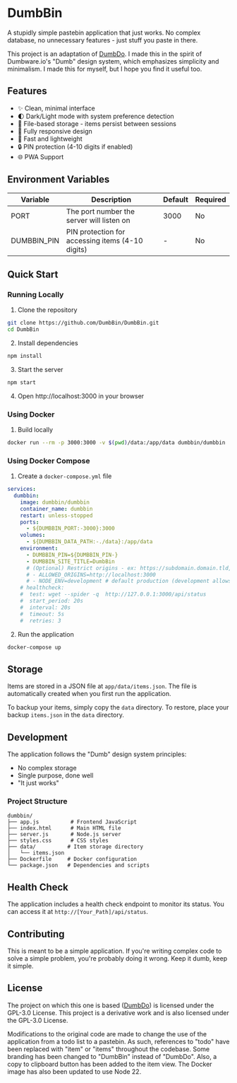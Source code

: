# DumbBin

A stupidly simple pastebin application that just works. No complex database, no unnecessary features - just stuff you paste in there.

This project is an adaptation of [DumbDo](https://www.dumbware.io/DumbDo). I made this in the spirit
of Dumbware.io's "Dumb" design system, which emphasizes simplicity and minimalism. 
I made this for myself, but I hope you find it useful too.


## Features

- ✨ Clean, minimal interface
- 🌓 Dark/Light mode with system preference detection
- 💾 File-based storage - items persist between sessions
- 📱 Fully responsive design
- 🚀 Fast and lightweight
- 🔒 PIN protection (4-10 digits if enabled)
- 🌐 PWA Support

## Environment Variables

| Variable | Description | Default | Required |
|----------|-------------|---------|----------|
| PORT | The port number the server will listen on | 3000 | No |
| DUMBBIN_PIN | PIN protection for accessing items (4-10 digits) | - | No |

## Quick Start

### Running Locally

1. Clone the repository
```bash
git clone https://github.com/DumbBin/DumbBin.git
cd DumbBin
```

2. Install dependencies
```bash
npm install
```

3. Start the server
```bash
npm start
```

4. Open http://localhost:3000 in your browser

### Using Docker


1. Build locally
```bash
docker run --rm -p 3000:3000 -v $(pwd)/data:/app/data dumbbin/dumbbin
```

### Using Docker Compose

1. Create a `docker-compose.yml` file
```yaml
services:
  dumbbin:
    image: dumbbin/dumbbin
    container_name: dumbbin
    restart: unless-stopped
    ports:
      - ${DUMBBIN_PORT:-3000}:3000
    volumes:
      - ${DUMBBIN_DATA_PATH:-./data}:/app/data
    environment:
      - DUMBBIN_PIN=${DUMBBIN_PIN-}
      - DUMBBIN_SITE_TITLE=DumbBin
      # (Optional) Restrict origins - ex: https://subdomain.domain.tld,https://auth.proxy.tld,http://internalip:port' (default is '*')
      # - ALLOWED_ORIGINS=http://localhost:3000
      # - NODE_ENV=development # default production (development allows all origins)
    # healthcheck:
    #  test: wget --spider -q  http://127.0.0.1:3000/api/status
    #  start_period: 20s
    #  interval: 20s
    #  timeout: 5s
    #  retries: 3
```

2. Run the application
```bash
docker-compose up
```


## Storage

Items are stored in a JSON file at `app/data/items.json`. The file is automatically created when you first run the application. 

To backup your items, simply copy the `data` directory. To restore, place your backup `items.json` in the `data` directory.

## Development

The application follows the "Dumb" design system principles:

- No complex storage
- Single purpose, done well
- "It just works"

### Project Structure

```
dumbbin/
├── app.js          # Frontend JavaScript
├── index.html      # Main HTML file
├── server.js       # Node.js server
├── styles.css      # CSS styles
├── data/          # Item storage directory
│   └── items.json
├── Dockerfile     # Docker configuration
└── package.json   # Dependencies and scripts
```

## Health Check

The application includes a health check endpoint to monitor its status. You can access it at `http://[Your_Path]/api/status`.

## Contributing

This is meant to be a simple application. If you're writing complex code to solve a simple problem, you're probably doing it wrong. Keep it dumb, keep it simple. 

## License

The project on which this one is based ([DumbDo](https://github.com/DumbWareio/DumbDo)) is licensed under the GPL-3.0 License. This project is a derivative work and is also licensed under the GPL-3.0 License.

Modifications to the original code are made to change the use of the application from a todo list to a pastebin. As such, references to "todo" have been replaced with "item" or "items" throughout the codebase. Some branding has been changed to "DumbBin" instead of "DumbDo". Also, a copy to clipboard button has been added to the item view. The Docker image has also been updated to use Node 22. 
